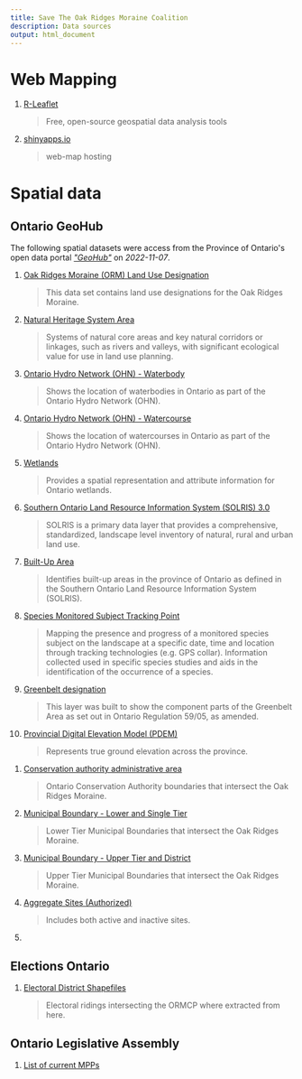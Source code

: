 ```yaml
---
title: Save The Oak Ridges Moraine Coalition
description: Data sources
output: html_document
---
```




# Web Mapping

1. [R-Leaflet](https://rstudio.github.io/leaflet/)
    > Free, open-source geospatial data analysis tools

1. [shinyapps.io](https://www.shinyapps.io/)
    > web-map hosting




# Spatial data

## Ontario GeoHub
The following spatial datasets were access from the Province of Ontario's open data portal [*"GeoHub"*](https://geohub.lio.gov.on.ca/) on *2022-11-07*.


1. [Oak Ridges Moraine (ORM) Land Use Designation](https://geohub.lio.gov.on.ca/datasets/lio::oak-ridges-moraine-orm-land-use-designation/)
    > This data set contains land use designations for the Oak Ridges Moraine.

1. [Natural Heritage System Area](https://geohub.lio.gov.on.ca/datasets/natural-heritage-system-area/)
    > Systems of natural core areas and key natural corridors or linkages, such as rivers and valleys, with significant ecological value for use in land use planning.

1. [Ontario Hydro Network (OHN) - Waterbody](https://geohub.lio.gov.on.ca/datasets/mnrf::ontario-hydro-network-ohn-waterbody/)
    > Shows the location of waterbodies in Ontario as part of the Ontario Hydro Network (OHN).

1. [Ontario Hydro Network (OHN) - Watercourse](https://geohub.lio.gov.on.ca/datasets/mnrf::ontario-hydro-network-ohn-watercourse/)
    > Shows the location of watercourses in Ontario as part of the Ontario Hydro Network (OHN).

1. [Wetlands](https://geohub.lio.gov.on.ca/datasets/mnrf::wetlands/)
    > Provides a spatial representation and attribute information for Ontario wetlands.

1. [Southern Ontario Land Resource Information System (SOLRIS) 3.0](https://geohub.lio.gov.on.ca/documents/southern-ontario-land-resource-information-system-solris-3-0/about)
    > SOLRIS is a primary data layer that provides a comprehensive, standardized, landscape level inventory of natural, rural and urban land use.

1. [Built-Up Area](https://geohub.lio.gov.on.ca/datasets/lio::built-up-area)
    > Identifies built-up areas in the province of Ontario as defined in the Southern Ontario Land Resource Information System (SOLRIS).

1. [Species Monitored Subject Tracking Point](https://geohub.lio.gov.on.ca/documents/lio::species-monitored-subject-tracking-point/explore)
    > Mapping the presence and progress of a monitored species subject on the landscape at a specific date, time and location through tracking technologies (e.g. GPS collar). Information collected used in specific species studies and aids in the identification of the occurrence of a species.

1. [Greenbelt designation](https://geohub.lio.gov.on.ca/datasets/lio::greenbelt-designation/about)
    > This layer was built to show the component parts of the Greenbelt Area as set out in Ontario Regulation 59/05, as amended.

1. [Provincial Digital Elevation Model (PDEM)](https://geohub.lio.gov.on.ca/maps/mnrf::provincial-digital-elevation-model-pdem/)
    > Represents true ground elevation across the province.

<!-- 1. [Ontario First Nations treaty areas](https://data.ontario.ca/dataset/ontario-first-nations-treaty-areas) -->

1. [Conservation authority administrative area](https://geohub.lio.gov.on.ca/datasets/lio::conservation-authority-administrative-area/about)
    > Ontario Conservation Authority boundaries that intersect the Oak Ridges Moraine.

1. [Municipal Boundary - Lower and Single Tier](https://geohub.lio.gov.on.ca/datasets/64fb702e16204c3e88b528d9759f1174/explore)
    > Lower Tier Municipal Boundaries that intersect the Oak Ridges Moraine.

1. [Municipal Boundary - Upper Tier and District](https://geohub.lio.gov.on.ca/datasets/11be9127e6ae43c4850793a3a2ee943c/explore)
    > Upper Tier Municipal Boundaries that intersect the Oak Ridges Moraine.

1. [Aggregate Sites (Authorized)](https://data.ontario.ca/dataset/aggregate-site-authorized)
    > Includes both active and inactive sites.

1. []()

<!-- 1. [Ministry of Transportation Aggregate sites](https://geohub.lio.gov.on.ca/documents/lio::ministry-of-transportation-aggregate-sites/about) -->



## Elections Ontario

1. [Electoral District Shapefiles](https://www.elections.on.ca/en/voting-in-ontario/electoral-district-shapefiles.html)
    > Electoral ridings intersecting the ORMCP where extracted from here.


## Ontario Legislative Assembly

1. [List of current MPPs](https://www.ola.org/en/members/current)